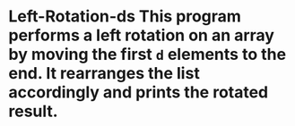 # Left-Rotation-ds This program performs a left rotation on an array by moving the first `d` elements to the end. It rearranges the list accordingly and prints the rotated result.
